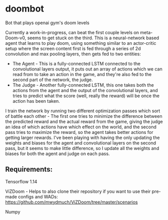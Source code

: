 # doombot
Bot that plays openai gym's doom levels

Currently a work-in-progress, can beat the first couple levels on meta-Doom-v0, seems to get stuck on the third.
This is a neural-network based agent that learns to play doom, using something similar to an actor-critic setup where the screen content first is fed through a series of 2d convolution and max pooling layers, then gets fed to two entities:
* The Agent - This is a fully-connected LSTM connected to the convolutional layers output, it puts out an array of actions which we can read from to take an action in the game, and they're also fed to the second part of the network, the judge.
* The Judge - Another fully-connected LSTM, this one takes both the actions from the agent and the output of the convolutional layers, and tries to predict what the score (well, really the reward) will be once the action has been taken.

I train the network by running two different optimization passes which sort of battle each other - The first one tries to minimize the difference between the predicted reward and the actual reward from the game, giving the judge an idea of which actions have which effect on the world, and the second pass tries to maximize the reward, so the agent takes better actions for getting larger rewards.  I've been playing with having the only updating the weights and biases for the agent and convolutional layers on the second pass, but it seems to make little difference, so I update all the weights and biases for both the agent and judge on each pass.

Requirements:
-------------
Tensorflow 1.14

ViZDoom - Helps to also clone their repository if you want to use their pre-made configs and WADs: https://github.com/mwydmuch/ViZDoom/tree/master/scenarios

Numpy
